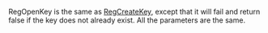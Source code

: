 RegOpenKey is the same as [RegCreateKey](RegCreateKey.md), except that it will fail and return false if the key does not already exist. All the parameters are the same.